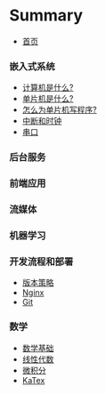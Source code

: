 # Summary

* [首页](README.md)

### 嵌入式系统

* [计算机是什么?](docs/system/computer.md)
* [单片机是什么?](docs/system/mcs-intro.md)
* [怎么为单片机写程序?](docs/system/mcs-write-code.md)
* [中断和时钟](docs/system/mcs-int-and-timer.md)
* [串口](docs/system/mcs-serial-port.md)

### 后台服务

### 前端应用

### 流媒体

### 机器学习

### 开发流程和部署

* [版本策略]()
* [Nginx]()
* [Git]()

### 数学

* [数学基础](docs/math/index.md)
* [线性代数](docs/math/algebra.md)
* [微积分](docs/math/calculus.md)
* [KaTex](docs/math/katex.md)